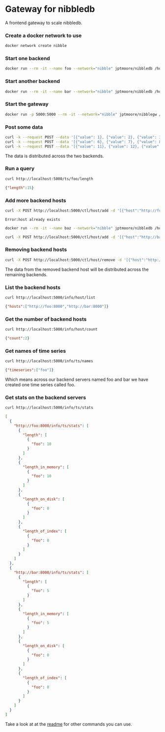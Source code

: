 # Gateway for nibbledb

A frontend gateway to scale nibbledb.

### Create a docker network to use

```bash
docker network create nibble
```

### Start one backend

```bash
docker run --rm -it --name foo --network="nibble" jptmoore/nibbledb /home/nibble/nibbledb
```

### Start another backend

```bash
docker run --rm -it --name bar --network="nibble" jptmoore/nibbledb /home/nibble/nibbledb
```

### Start the gateway

```bash
docker run -p 5000:5000 --rm -it --network="nibble" jptmoore/nibblegw /home/nibble/nibblegw --hosts "http://foo:8000, http://bar:8000"
```

### Post some data

```bash
curl -k --request POST --data '[{"value": 1}, {"value": 2}, {"value": 3}, {"value": 4}, {"value": 5}]' http://localhost:5000/ts/foo
curl -k --request POST --data '[{"value": 6}, {"value": 7}, {"value": 8}, {"value": 9}, {"value": 10}]' http://localhost:5000/ts/foo
curl -k --request POST --data '[{"value": 11}, {"value": 12}, {"value": 13}, {"value": 14}, {"value": 15}]' http://localhost:5000/ts/foo
```

The data is distributed across the two backends.


### Run a query

```bash
curl http://localhost:5000/ts/foo/length
```

```json
{"length":15}
```

### Add more backend hosts

```bash
curl -X POST http://localhost:5000/ctl/host/add -d '[{"host":"http://foo:8000"}]'
```

```
Error:host already exists
```

```bash
docker run --rm -it --name baz --network="nibble" jptmoore/nibbledb /home/nibble/nibbledb
```

```bash
curl -X POST http://localhost:5000/ctl/host/add -d '[{"host":"http://baz:8000"}]'
```

### Removing backend hosts

```bash
curl -X POST http://localhost:5000/ctl/host/remove -d '[{"host":"http://baz:8000"}]'
```

The data from the removed backend host will be distributed across the remaining backends.


### List the backend hosts

```bash
curl http://localhost:5000/info/host/list
```

```json
{"hosts":["http://foo:8000","http://bar:8000"]}
```

### Get the number of backend hosts

```bash
curl http://localhost:5000/info/host/count
```

```json
{"count":2}
```

### Get names of time series

```bash
curl http://localhost:5000/info/ts/names
```

```json
{"timeseries":["foo"]}
```

Which means across our backend servers named foo and bar we have created one time series called foo.

### Get stats on the backend servers

```bash
curl http://localhost:5000/info/ts/stats
```

```json
[
  {
    "http://foo:8000/info/ts/stats": [
      {
        "length": [
          {
            "foo": 10
          }
        ]
      },
      {
        "length_in_memory": [
          {
            "foo": 10
          }
        ]
      },
      {
        "length_on_disk": [
          {
            "foo": 0
          }
        ]
      },
      {
        "length_of_index": [
          {
            "foo": 0
          }
        ]
      }
    ]
  },
  {
    "http://bar:8000/info/ts/stats": [
      {
        "length": [
          {
            "foo": 5
          }
        ]
      },
      {
        "length_in_memory": [
          {
            "foo": 5
          }
        ]
      },
      {
        "length_on_disk": [
          {
            "foo": 0
          }
        ]
      },
      {
        "length_of_index": [
          {
            "foo": 0
          }
        ]
      }
    ]
  }
]
```

Take a look at at the [readme](https://github.com/jptmoore/nibbledb) for other commands you can use.